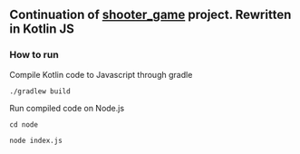 ## Continuation of [shooter_game](https://github.com/bartoszkruba/shooter_game) project. Rewritten in Kotlin JS

### How to run

Compile Kotlin code to Javascript through gradle

```
./gradlew build
```

Run compiled code on Node.js

```
cd node
```

```
node index.js
```
